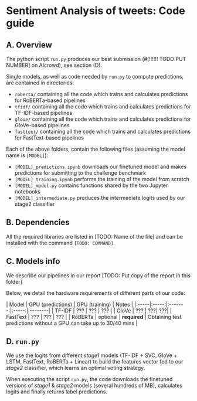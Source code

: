 # Sentiment Analysis of tweets: Code guide

## A. Overview

The python script `run.py` produces our best submission (#[!!!!!! TODO:PUT NUMBER] on AIcrowd), see section (D).

Single models, as well as code needed by `run.py` to compute predictions, are contained in directories:

- `roberta/` containing all the code which trains and calculates predictions for RoBERTa-based pipelines
- `tfidf/` containing all the code which trains and calculates predictions for TF-IDF-based pipelines
- `glove/` containing all the code which trains and calculates predictions for GloVe-based pipelines
- `fasttext/` containing all the code which trains and calculates predictions for FastText-based pipelines

Each of the above folders, contain the following files (assuming the model name is `[MODEL]`):

- `[MODEL]_predictions.ipynb` downloads our finetuned model and makes predictions for submitting to the challenge benchmark
- `[MODEL]_training.ipynb` performs the training of the model from scratch
- `[MODEL]_model.py` contains functions shared by the two Jupyter notebooks
- `[MODEL]_intermediate.py` produces the intermediate logits used by our stage2 classifier


## B. Dependencies

All the required libraries are listed in [TODO: Name of the file] and can be installed with the command `[TODO: COMMAND]`.

## C. Models info

We describe our pipelines in our report [TODO: Put copy of the report in this folder]

Below, we detail the hardware requirements of different parts of our code:

| Model | GPU (predictions) | GPU (training) | Notes |
|:-----|:-----:|:-------:|:-----:|:--------|
| TF-IDF | ??? | ??? | ??? |
| GloVe | ??? | ???| ???|
| FastText | ??? | ??? | ??? |
| RoBERTa | optional | **required** | Obtaining test predictions without a GPU can take up to 30/40 mins |

## D. `run.py`

We use the logits from different _stage1_ models (TF-IDF + SVC, GloVe + LSTM, FastText, RoBERTa + Linear) to build the features vector fed to our _stage2_ classifier, which learns an optimal voting strategy.

When executing the script `run.py`, the code downloads the finetuned versions of _stage1_ & _stage2_ models (several hundreds of MB), calculates logits and finally returns label predictions.

